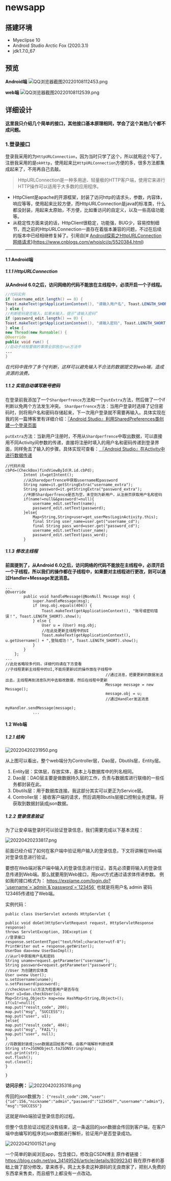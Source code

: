 # newsapp

## 搭建环境

- Myeclipse 10
- Android Studio Arctic Fox (2020.3.1)
- jdk1.7.0_67

## 预览

**Android端**
![QQ浏览器截图20220108112453.png](https://eck.ink/usr/uploads/2022/01/1654880849.png#vwid=1936&vhei=1066)

**web端**
![QQ浏览器截图20220108112539.png](https://eck.ink/usr/uploads/2022/01/1111839225.png#vwid=1892&vhei=1047)

## 详细设计

**这里我只介绍几个简单的接口，其他接口基本原理相同，学会了这个其他几个都不成问题。**

### 1.登录接口

登录我采用的为`HttpURLConnection`，因为当时只学了这个，所以就用这个写了，注册我采用的是`okHttp`，使用起来比`HttpURLConnection`方便的多，很多方法都集成起来了，不用再自己去敲。

> HttpURLConnection是一种多用途、轻量极的HTTP客户端，使用它来进行HTTP操作可以适用于大多数的应用程序。

* HttpClient是apache的开源框架，封装了访问http的请求头，参数，内容体，响应等等，使用起来比较方便，而HttpURLConnection是java的标准类，什么都没封装，用起来太原始，不方便，比如重访问的自定义，以及一些高级功能等。
* 从稳定性方面来说的话，HttpClient很稳定，功能强，BUG少，容易控制细节，而之前的HttpURLConnection一直存在着版本兼容的问题，不过在后续的版本中已经相继修复掉了。引用自[# [Android探索之HttpURLConnection网络请求](https://www.cnblogs.com/whoislcj/p/5520384.html)](https://www.cnblogs.com/whoislcj/p/5520384.html)

---

#### 1.1 Android端

##### 1.1.1 HttpURLConnection

**从Android 6.0之后，访问网络的代码不能放在主线程中，必须开启一个子线程。**

```java
//代码实例
if (username_edit.length() == 0) {
Toast.makeText(getApplicationContext(), "请输入用户名", Toast.LENGTH_SHORT).show();
} else {
//判断密码是否输入，如果未输入，提示“请输入密码”
if (password_edit.length() == 0) {
Toast.makeText(getApplicationContext(), "请输入密码", Toast.LENGTH_SHORT).show();
} else {
new Thread(new Runnable() {
@Override
public void run() {
//启动子线程要做的事情全部放在run方法中
...
}
```

*在代码中我作了多个if判断，这样可以避免输入不合法的数据提交到web端，造成资源的浪费。*

##### 1.1.2 实现自动填写账号密码

在登录前我添加了一个`Shardperfrence`方法和一个`putExtra`方法，然后做了一个if判断以免两个方法发生冲突。
`Shardperfrence`方法：当用户登录时选择了记住密码时，则将用户名和密码存储起来，下一次用户登录就不需要再输入。具体实现在我的另一篇博客里有详细介绍：[『Android Studio』利用SharedPreferences类创建一个登录页面](https://eck.ink/study/207.html)

`putExtra`方法：当新用户注册时，不用从`Shardperfrence`中取出数据，可以直接用不同Activity间参数的传递，直接将注册时填入的用户名和密码传递到登录界面，同样免去了输入的步骤。具体实现可查看：[ 『Android Studio』在Activity中进行数据传递](https://eck.ink/study/133.html)

```
//代码片段
cbPd=(CheckBox)findViewById(R.id.cbPd);
        Intent it=getIntent();
        //从Sharedperfrence中获取username和password
        String name=it.getStringExtra("username_extra");
        String password=it.getStringExtra("password_extra");
        //判断Shardperfrence是否为空，未空则为新用户，从注册页获取用户名和密码
        if(name!=null&&password!=null){
            username_edit.setText(name);
            password_edit.setText(password);
        }else{
            Map<String,String>user=get_userMes(LoginActivity.this);
            final String user_name=user.get("username_cd");
            final String pass_word=user.get("password_cd");
            username_edit.setText(user_name);
            password_edit.setText(pass_word);
        }
```

##### 1.1.3 修改主线程

**前面提到了，从Android 6.0之后，访问网络的代码不能放在主线程中，必须开启一个子线程，所以我们的操作都在子线程中，如果要对主线程进行更改，则可以通过Handler+Message发送消息。**

```
...
@Override
        public void handleMessage(@NonNull Message msg) {
            super.handleMessage(msg);
            if (msg.obj.equals(404)) {
                Toast.makeText(getApplicationContext(), "账号或密码错误！", Toast.LENGTH_SHORT).show();
            } else {
                User u = (User) msg.obj;
                //在此处更新主线程中的UI
                Toast.makeText(getApplicationContext(), u.getUsername() + ",登陆成功！", Toast.LENGTH_SHORT).show();
            }
        }
    };
...
//此处省略较多代码，详细代码请在下方查看
//子线程更新主线程中的UI,不能将更新UI的操作放在子线程中
                                            //通过消息，把要更新的数据发送出去，主线程再到消息队列中去取改数据，然后在线程中更新
                                            Message message = new Message();
                                            message.obj = u;
                                            //通过Handler发送消息
                                            myHandler.sendMessage(message);
			...
```

#### 1.2 Web端

##### 1.2.1 结构

![20220420231950.png](https://eck.ink/usr/uploads/2022/04/746197256.png#vwid=301&vhei=809)

从上图可以看出，整个web端分为Controller层，Dao层，Dbutils层，Entity层。

1. Entity层：实体层，存放实体，基本上与数据库中的列名相同。
2. Dao层：DAO层主要是做数据持久层的工作，负责与数据库进行联络的一些任务都封装在此。
3. Dbutils层：用于数据库连接。我这部分其实可以更正为Service层。
4. Controller层：接收客户端的请求，然后调用Bbutils层接口控制业务逻辑，将获取到数据封装成json数据。

##### 1.2.2 登录信息验证

为了让安卓端登录时可以验证登录信息，我们需要完成以下基本流程：

![20220420233817.png](https://eck.ink/usr/uploads/2022/04/191640398.png#vwid=575&vhei=694)

前面已经介绍了如何在客户端中验证用户输入的登录信息，下文将讲解在Web端对登录信息进行验证。

要想在Web端对客户端中输入的登录信息进行验证，首先必须要将输入的登录信息传递到Web端。那么就要用到Web接口，用post方式通过请求体传递参数。
例如我的接口格式为：
https://explame.com/login.do?`username`=`admin`&`password`=`123456`
也就是将用户名 admin 密码123465传递给了Web端。

实例代码：

```
public class UserServlet extends HttpServlet {

public void doGet(HttpServletRequest request, HttpServletResponse response)
throws ServletException, IOException {
//登录接口
response.setContentType("text/html;character=utf-8");
PrintWriter out = response.getWriter();
UserDao dao=new UserDaoImpl();
//从url中获取用户名和密码
String uname=request.getParameter("username");
String password=request.getParameter("password");
//User 为创建的实体类
User u=new User();
u.setUsername(uname);
u.setPassword(password);
//checkUser(u)方法为检查用户是否存在
User u1=dao.checkUser(u);
Map<String,Object> map=new HashMap<String,Object>();
if(u1!=null){
map.put("result_code", 200);
map.put("msg", "SUCCESS");
map.put("user", u1);
}else{
map.put("result_code", 404);
map.put("msg", "FAIL");
map.put("user", null);
}
//将数据封装成json数据返回给客户端，由客户端解析判断结果
String str=JSONObject.toJSONString(map);
out.print(str);
out.flush();
out.close();
}

}
```

**访问示例：**
![20220420235318.png](https://eck.ink/usr/uploads/2022/04/64032867.png#vwid=1069&vhei=107)

传回的json数据为：
`{"result_code":200,"user":{"id":156,"nickname":"admin","password":"1234567","username":"admin"},"msg":"SUCCESS"}`

这就是Web端验证登录信息的过程。

但整个信息验证过程还没有结束，这一条返回的json数据会传回到客户端，在客户端中由编写的程序对json数据进行解析，验证用户是否登录成功。

![20220421001521.png](https://eck.ink/usr/uploads/2022/04/2796749419.png#vwid=1085&vhei=332)

一个简单的新闻浏览app，包含接口，修改自CSDN博主
原作者链接：https://blog.csdn.net/qq_34149526/article/details/80992341
我在原作者的基础上做了部分修改，拿来练手。网上太多卖这种源码的无良商家了，把别人免费的东西拿来售卖，而且细节上都没有一点改动。
